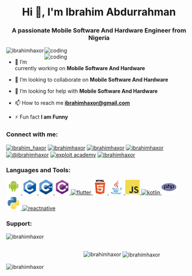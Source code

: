 <h1 align="center">Hi 👋, I'm Ibrahim Abdurrahman</h1>
<h3 align="center">A passionate Mobile Software And Hardware Engineer from Nigeria</h3>

<img align="right" alt="coding" width="400" src="https://i.ibb.co/hV8n0YZ/coding.gif">

<img align="right" alt="coding" width="400" src="https://i.ibb.co/sqFbs3S/android-update.gif">

<p align="left"> <img src="https://komarev.com/ghpvc/?username=ibrahimhaxor&label=Profile%20views&color=0e75b6&style=flat" alt="ibrahimhaxor" /> </p>

- 🔭 I’m currently working on **Mobile Software And Hardware**

- 👯 I’m looking to collaborate on **Mobile Software And Hardware**

- 🤝 I’m looking for help with **Mobile Software And Hardware**

- 📫 How to reach me **ibrahimhaxor@gmail.com**

- ⚡ Fun fact **I am Funny**

<h3 align="left">Connect with me:</h3>
<p align="left">
<a href="https://twitter.com/ibrahim_haxor" target="blank"><img align="center" src="https://raw.githubusercontent.com/rahuldkjain/github-profile-readme-generator/master/src/images/icons/Social/twitter.svg" alt="ibrahim_haxor" height="30" width="40" /></a>
<a href="https://linkedin.com/in/ibrahimhaxor" target="blank"><img align="center" src="https://raw.githubusercontent.com/rahuldkjain/github-profile-readme-generator/master/src/images/icons/Social/linked-in-alt.svg" alt="ibrahimhaxor" height="30" width="40" /></a>
<a href="https://fb.com/ibrahimhaxor" target="blank"><img align="center" src="https://raw.githubusercontent.com/rahuldkjain/github-profile-readme-generator/master/src/images/icons/Social/facebook.svg" alt="ibrahimhaxor" height="30" width="40" /></a>
<a href="https://instagram.com/ibrahimhaxor" target="blank"><img align="center" src="https://raw.githubusercontent.com/rahuldkjain/github-profile-readme-generator/master/src/images/icons/Social/instagram.svg" alt="ibrahimhaxor" height="30" width="40" /></a>
<a href="https://medium.com/@ibrahimhaxor" target="blank"><img align="center" src="https://raw.githubusercontent.com/rahuldkjain/github-profile-readme-generator/master/src/images/icons/Social/medium.svg" alt="@ibrahimhaxor" height="30" width="40" /></a>
<a href="https://www.youtube.com/c/exploit academy" target="blank"><img align="center" src="https://raw.githubusercontent.com/rahuldkjain/github-profile-readme-generator/master/src/images/icons/Social/youtube.svg" alt="exploit academy" height="30" width="40" /></a>
<a href="https://discord.gg/ibrahimhaxor" target="blank"><img align="center" src="https://raw.githubusercontent.com/rahuldkjain/github-profile-readme-generator/master/src/images/icons/Social/discord.svg" alt="ibrahimhaxor" height="30" width="40" /></a>
</p>

<h3 align="left">Languages and Tools:</h3>
<p align="left"> <a href="https://developer.android.com" target="_blank" rel="noreferrer"> <img src="https://raw.githubusercontent.com/devicons/devicon/master/icons/android/android-original-wordmark.svg" alt="android" width="40" height="40"/> </a> <a href="https://www.cprogramming.com/" target="_blank" rel="noreferrer"> <img src="https://raw.githubusercontent.com/devicons/devicon/master/icons/c/c-original.svg" alt="c" width="40" height="40"/> </a> <a href="https://www.w3schools.com/cpp/" target="_blank" rel="noreferrer"> <img src="https://raw.githubusercontent.com/devicons/devicon/master/icons/cplusplus/cplusplus-original.svg" alt="cplusplus" width="40" height="40"/> </a> <a href="https://www.w3schools.com/cs/" target="_blank" rel="noreferrer"> <img src="https://raw.githubusercontent.com/devicons/devicon/master/icons/csharp/csharp-original.svg" alt="csharp" width="40" height="40"/> </a> <a href="https://flutter.dev" target="_blank" rel="noreferrer"> <img src="https://www.vectorlogo.zone/logos/flutterio/flutterio-icon.svg" alt="flutter" width="40" height="40"/> </a> <a href="https://www.w3.org/html/" target="_blank" rel="noreferrer"> <img src="https://raw.githubusercontent.com/devicons/devicon/master/icons/html5/html5-original-wordmark.svg" alt="html5" width="40" height="40"/> </a> <a href="https://www.java.com" target="_blank" rel="noreferrer"> <img src="https://raw.githubusercontent.com/devicons/devicon/master/icons/java/java-original.svg" alt="java" width="40" height="40"/> </a> <a href="https://developer.mozilla.org/en-US/docs/Web/JavaScript" target="_blank" rel="noreferrer"> <img src="https://raw.githubusercontent.com/devicons/devicon/master/icons/javascript/javascript-original.svg" alt="javascript" width="40" height="40"/> </a> <a href="https://kotlinlang.org" target="_blank" rel="noreferrer"> <img src="https://www.vectorlogo.zone/logos/kotlinlang/kotlinlang-icon.svg" alt="kotlin" width="40" height="40"/> </a> <a href="https://www.php.net" target="_blank" rel="noreferrer"> <img src="https://raw.githubusercontent.com/devicons/devicon/master/icons/php/php-original.svg" alt="php" width="40" height="40"/> </a> <a href="https://www.python.org" target="_blank" rel="noreferrer"> <img src="https://raw.githubusercontent.com/devicons/devicon/master/icons/python/python-original.svg" alt="python" width="40" height="40"/> </a> <a href="https://reactnative.dev/" target="_blank" rel="noreferrer"> <img src="https://reactnative.dev/img/header_logo.svg" alt="reactnative" width="40" height="40"/> </a> </p>

<h3 align="left">Support:</h3>
<p><a href="https://www.buymeacoffee.com/ibrahimhaxor"> <img align="left" src="https://cdn.buymeacoffee.com/buttons/v2/default-yellow.png" height="50" width="210" alt="ibrahimhaxor" /></a></p><br><br>

<p><img align="left" src="https://github-readme-stats.vercel.app/api/top-langs?username=ibrahimhaxor&show_icons=true&locale=en&layout=compact" alt="ibrahimhaxor" /></p>

<p>&nbsp;<img align="center" src="https://github-readme-stats.vercel.app/api?username=ibrahimhaxor&show_icons=true&locale=en" alt="ibrahimhaxor" /></p>

<p><img align="center" src="https://github-readme-streak-stats.herokuapp.com/?user=ibrahimhaxor&" alt="ibrahimhaxor" /></p>
